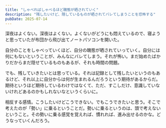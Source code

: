 ```yaml
---
title: "しゃべればしゃべるほど醜態が晒されていく"
description: "残したいけど、隠しているものが晒されてバレてしまうことを恐怖する"
pubDate: 2025-07-14
---
```


深夜はよくない。深夜はよくない。よくないがどうにも悶えているので、寝ようと思っていたが布団から飛び出てノートパソコンを開いた。

自分のことをしゃべっていくほど、自分の醜態が晒されていっていく。自分には何にもないということが、みんなにバレてしまう。それが怖い。まだ始めたばかりだからまだ隠せているものもあるが、それも時間の問題。

でも、残していきたいとは思っている。それは記録として残したいというのもあるけど、それ以上に自分からは何が生まれるんだろうという期待があるからだ。期待というほど期待しているわけではなくて、ただ、すこしだけ、意識していないけれどあるのかもしれないなというくらいに。

相反する感情。こうしたいけどこうできない。でもこうできたいと思う。そこで考えたのが「勢い」に乗るということだ。勢いに乗るというのは、頭で考えないということ。その勢いに乗る感覚を覚えれば、慣れれば、進み出せるのかな。どうなっていくんだろう。
